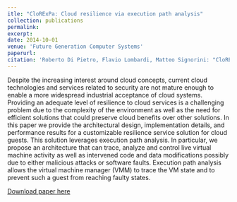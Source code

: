 ```yaml
---
itle: "CloRExPa: Cloud resilience via execution path analysis"
collection: publications
permalink: 
excerpt: 
date: 2014-10-01
venue: 'Future Generation Computer Systems'
paperurl: 
citation: 'Roberto Di Pietro, Flavio Lombardi, Matteo Signorini: "CloRExPa: Cloud resilience via execution path analysis", Future Generation Computer Systems - Volume 32, 2014, Pages 168-179, ISSN 0167-739X'
---
```

Despite the increasing interest around cloud concepts, current cloud technologies and services related to security are not mature enough to enable a more widespread industrial acceptance of cloud systems. Providing an adequate level of resilience to cloud services is a challenging problem due to the complexity of the environment as well as the need for efficient solutions that could preserve cloud benefits over other solutions. In this paper we provide the architectural design, implementation details, and performance results for a customizable resilience service solution for cloud guests. This solution leverages execution path analysis. In particular, we propose an architecture that can trace, analyze and control live virtual machine activity as well as intervened code and data modifications possibly due to either malicious attacks or software faults. Execution path analysis allows the virtual machine manager (VMM) to trace the VM state and to prevent such a guest from reaching faulty states.

[Download paper here](https://doi.org/10.1016/j.future.2012.05.010)